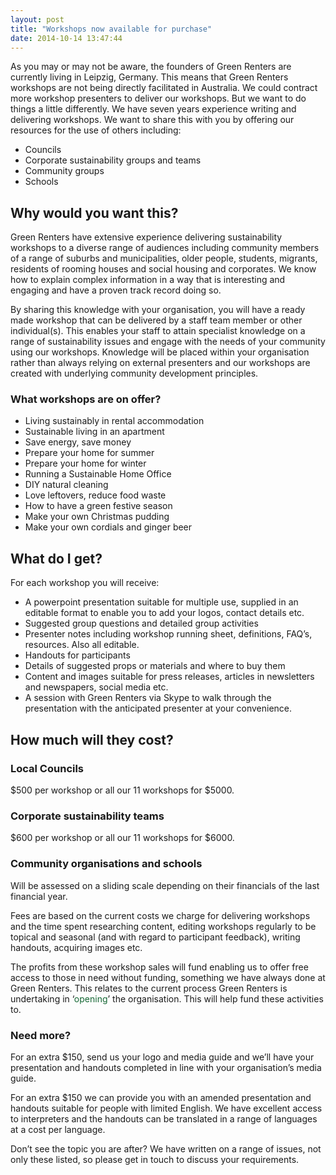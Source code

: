 ```yaml
---
layout: post
title: "Workshops now available for purchase"
date: 2014-10-14 13:47:44
---
```


As you may or may not be aware, the founders of Green Renters are currently living in Leipzig, Germany. This means that Green Renters workshops are not being directly facilitated in Australia. We could contract more workshop presenters to deliver our workshops. But we want to do things a little differently. We have seven years experience writing and delivering workshops. We want to share this with you by offering our resources for the use of others including:

*   Councils
*   Corporate sustainability groups and teams
*   Community groups
*   Schools

## Why would you want this?

Green Renters have extensive experience delivering sustainability workshops to a diverse range of audiences including community members of a range of suburbs and municipalities, older people, students, migrants, residents of rooming houses and social housing and corporates. We know how to explain complex information in a way that is interesting and engaging and have a proven track record doing so. 

By sharing this knowledge with your organisation, you will have a ready made workshop that can be delivered by a staff team member or other individual(s). This enables your staff to attain specialist knowledge on a range of sustainability issues and engage with the needs of your community using our workshops. Knowledge will be placed within your organisation rather than always relying on external presenters and our workshops are created with underlying community development principles. 

### What workshops are on offer?

*   Living sustainably in rental accommodation
*   Sustainable living in an apartment
*   Save energy, save money
*   Prepare your home for summer 
*   Prepare your home for winter
*   Running a Sustainable Home Office
*   DIY natural cleaning 
*   Love leftovers, reduce food waste
*   How to have a green festive season 
*   Make your own Christmas pudding
*   Make your own cordials and ginger beer

## What do I get?

For each workshop you will receive:

*   A powerpoint presentation suitable for multiple use, supplied in an editable format to enable you to add your logos, contact details etc.
*   Suggested group questions and detailed group activities
*   Presenter notes including workshop running sheet, definitions, FAQ’s, resources. Also all editable.
*   Handouts for participants
*   Details of suggested props or materials and where to buy them
*   Content and images suitable for press releases, articles in newsletters and newspapers, social media etc.
*   A session with Green Renters via Skype to walk through the presentation with the anticipated presenter at your convenience. 

## How much will they cost?

### Local Councils

$500 per workshop or all our 11 workshops for $5000.  

### Corporate sustainability teams

$600 per workshop or all our 11 workshops for $6000.

### Community organisations and schools

Will be assessed on a sliding scale depending on their financials of the last financial year. 

Fees are based on the current costs we charge for delivering workshops and the time spent researching content, editing workshops regularly to be topical and seasonal (and with regard to participant feedback), writing handouts, acquiring images etc. 

The profits from these workshop sales will fund enabling us to offer free access to those in need without funding, something we have always done at Green Renters. This relates to the current process Green Renters is undertaking in ‘<a href="http://greenrenters.org/news/moving-forward-open-road" style="color: #156734; text-decoration: none;">opening</a>’ the organisation. This will help fund these activities to.

### Need more?

For an extra $150, send us your logo and media guide and we’ll have your presentation and handouts completed in line with your organisation’s media guide. 

For an extra $150 we can provide you with an amended presentation and handouts suitable for people with limited English. We have excellent access to interpreters and the handouts can be translated in a range of languages at a cost per language. 

Don’t see the topic you are after? We have written on a range of issues, not only these listed, so please get in touch to discuss your requirements. 